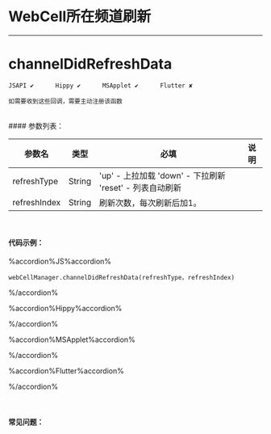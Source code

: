 # WebCell所在频道刷新
---
# channelDidRefreshData

```
JSAPI ✔      Hippy ✔      MSApplet ✔      Flutter ✘

如需要收到这些回调，需要主动注册该函数
```
<br>
#### 参数列表：

|参数名|类型|必填|说明|
|-|-|-|-| 
|refreshType|String|'up' - 上拉加载 'down' - 下拉刷新 'reset' - 列表自动刷新|
|refreshIndex|String|刷新次数，每次刷新后加1。|

<br>

#### 代码示例：


%accordion%JS%accordion%

```
webCellManager.channelDidRefreshData(refreshType，refreshIndex)

```

%/accordion%

%accordion%Hippy%accordion%

%/accordion%

%accordion%MSApplet%accordion%

%/accordion%

%accordion%Flutter%accordion%

%/accordion%

<br>

#### 常见问题：

